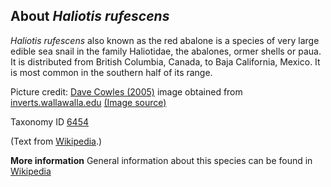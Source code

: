 **About *Haliotis rufescens***
-------------------------
*Haliotis rufescens* also known as the red abalone is a species of very large edible sea snail in 
the family Haliotidae, the abalones, ormer shells or paua. It is 
distributed from British Columbia, Canada, to Baja California, Mexico. 
It is most common in the southern half of its range.


Picture credit: [Dave Cowles (2005)](https://inverts.wallawalla.edu/Mollusca/Gastropoda/Prosobranchia/Order_Archaegastropoda/Suborder_Pleurotomariina/Haliotidae/Haliotis_rufescens.html) image obtained from [inverts.wallawalla.edu](https://inverts.wallawalla.edu/) [(Image source)](https://inverts.wallawalla.edu/Mollusca/Gastropoda/Prosobranchia/Order_Archaegastropoda/Suborder_Pleurotomariina/Haliotidae/Haliotus_rufescensDLC1995.jpg)

Taxonomy ID [6454](https://www.uniprot.org/taxonomy/6454)

(Text from [Wikipedia](https://en.wikipedia.org/).)

**More information**
General information about this species can be found in [Wikipedia](https://en.wikipedia.org/wiki/Haliotis_rufescens)
